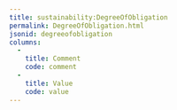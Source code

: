 ```yaml
---
title: sustainability:DegreeOfObligation
permalink: DegreeOfObligation.html
jsonid: degreeofobligation
columns:
  - 
    title: Comment
    code: comment
  - 
    title: Value
    code: value
---
```

